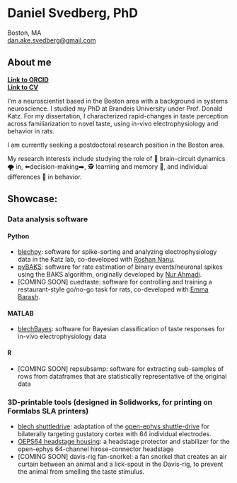 # Daniel Svedberg, PhD <br>
Boston, MA <br>
dan.ake.svedberg@gmail.com

## About me

**[Link to ORCID](https://orcid.org/0000-0002-4605-9572)** <br>
**[Link to CV](https://github.com/danielsvedberg/danielsvedberg/blob/main/Curriculum%20Vitae%20052824.pdf)** <br>

I'm a neuroscientist based in the Boston area with a background in systems neuroscience. I studied my PhD at Brandeis University under Prof. Donald Katz. For my dissertation, I characterized rapid-changes in taste perception across familiarization to novel taste, 
using in-vivo electrophysiology and behavior in rats.

I am currently seeking a postdoctoral research position in the Boston area. <br>

My research interests include studying the role of 🧠 brain-circuit dynamics 🌪 in, ⬅️decision-making➡️,  🕵️ learning and memory 💾, and individual differences 🧩 in behavior.

## Showcase:
### Data analysis software 
#### Python
- [blechpy](https://github.com/danielsvedberg/blechpy): software for spike-sorting and analyzing electrophysiology data in the Katz lab, co-developed with [Roshan Nanu](https://github.com/nubs01).
- [pyBAKS](https://github.com/danielsvedberg/pyBAKS): software for rate estimation of binary events/neuronal spikes using the BAKS algorithm, originally developed by [Nur Ahmadi](https://github.com/nurahmadi/BAKS).
- [COMING SOON] cuedtaste: software for controlling and training a restaurant-style go/no-go task for rats, co-developed with [Emma Barash](https://github.com/emmalala123/lab_cuedtaste). 

#### MATLAB
- [blechBayes](https://github.com/danielsvedberg/blechBayes): software for Bayesian classification of taste responses for in-vivo electrophysiology data

#### R <br>
- [COMING SOON] repsubsamp: software for extracting sub-samples of rows from dataframes that are statistically representative of the original data
 
### 3D-printable tools (designed in Solidworks, for printing on Formlabs SLA printers)
- [blech shuttledrive](https://github.com/danielsvedberg/blech_shuttledrive_mk6): adaptation of the [open-ephys shuttle-drive](https://github.com/open-ephys/shuttle-drive) for bilaterally targeting gustatory cortex with 64 individual electrodes. 
- [OEPS64 headstage housing](https://github.com/danielsvedberg/OEPS64_headstage_housing): a headstage protector and stabilizer for the open-ephys 64-channel hirose-connector headstage
- [COMING SOON] davis-rig fan-snorkel: a fan snorkel that creates an air curtain between an animal and a lick-spout in the Davis-rig, to prevent the animal from smelling the taste stimulus. 